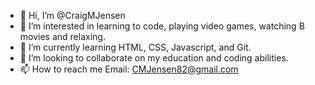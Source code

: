 - 👋 Hi, I’m @CraigMJensen
- 👀 I’m interested in learning to code, playing video games, watching B movies and relaxing.
- 🌱 I’m currently learning HTML, CSS, Javascript, and Git.
- 💞️ I’m looking to collaborate on my education and coding abilities.
- 📫 How to reach me Email:  CMJensen82@gmail.com

<!---
CraigMJensen/CraigMJensen is a ✨ special ✨ repository because its `README.md` (this file) appears on your GitHub profile.
You can click the Preview link to take a look at your changes.
--->
